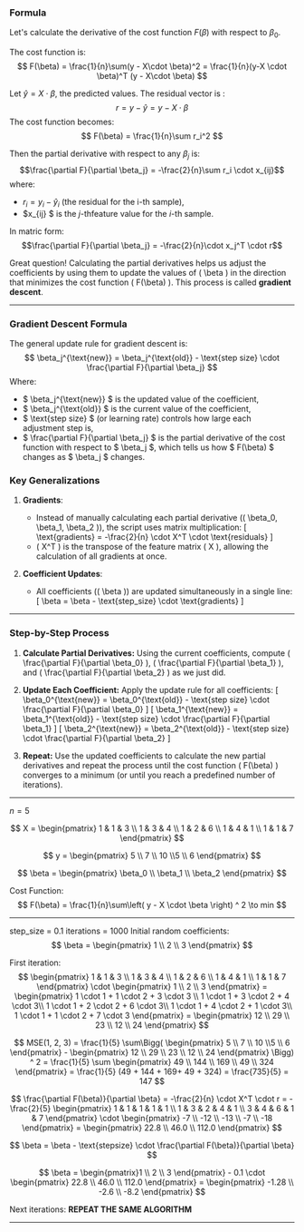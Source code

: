 ### Formula
Let's calculate the derivative of the cost function $F(\beta)$ with respect to $\beta_0$.

The cost function is:
$$
F(\beta) = \frac{1}{n}\sum(y - X\cdot \beta)^2 = \frac{1}{n}(y-X \cdot \beta)^T (y - X\cdot \beta)
$$

Let $\hat{y} = X \cdot \beta$, the predicted values.
The residual vector is :
$$r = y - \hat{y} = y - X\cdot \beta$$
The cost function becomes:
$$ F(\beta) = \frac{1}{n}\sum r_i^2 $$

Then the partial derivative with respect to any $\beta_j$ is:
$$\frac{\partial F}{\partial \beta_j} = -\frac{2}{n}\sum r_i \cdot x_{ij}$$
where:
- $r_i = y_i - \hat{y}_i$ (the residual for the i-th sample),
- $x_{ij} $ is the $j$-thfeature value for the $i$-th sample.

In matric form:
$$\frac{\partial F}{\partial \beta_j} = -\frac{2}{n}\cdot x_j^T \cdot r$$

Great question! Calculating the partial derivatives helps us adjust the coefficients by using them to update the values of \( \beta \) in the direction that minimizes the cost function \( F(\beta) \). This process is called **gradient descent**.

---

### Gradient Descent Formula
The general update rule for gradient descent is:
$$
\beta_j^{\text{new}} = \beta_j^{\text{old}} - \text{step size} \cdot \frac{\partial F}{\partial \beta_j}
$$
Where:
- $ \beta_j^{\text{new}} $ is the updated value of the coefficient,
- $ \beta_j^{\text{old}} $ is the current value of the coefficient,
- $ \text{step size} $ (or learning rate) controls how large each adjustment step is,
- $ \frac{\partial F}{\partial \beta_j} $ is the partial derivative of the cost function with respect to $ \beta_j $, which tells us how $ F(\beta) $ changes as $ \beta_j $ changes.

### Key Generalizations
1. **Gradients**:
   - Instead of manually calculating each partial derivative (\( \beta_0, \beta_1, \beta_2 \)), the script uses matrix multiplication:
     \[
     \text{gradients} = -\frac{2}{n} \cdot X^T \cdot \text{residuals}
     \]
   - \( X^T \) is the transpose of the feature matrix \( X \), allowing the calculation of all gradients at once.

2. **Coefficient Updates**:
   - All coefficients (\( \beta \)) are updated simultaneously in a single line:
     \[
     \beta = \beta - \text{step\_size} \cdot \text{gradients}
     \]


---

### Step-by-Step Process
1. **Calculate Partial Derivatives:** Using the current coefficients, compute \( \frac{\partial F}{\partial \beta_0} \), \( \frac{\partial F}{\partial \beta_1} \), and \( \frac{\partial F}{\partial \beta_2} \) as we just did.

2. **Update Each Coefficient:** Apply the update rule for all coefficients:
   \[
   \beta_0^{\text{new}} = \beta_0^{\text{old}} - \text{step size} \cdot \frac{\partial F}{\partial \beta_0}
   \]
   \[
   \beta_1^{\text{new}} = \beta_1^{\text{old}} - \text{step size} \cdot \frac{\partial F}{\partial \beta_1}
   \]
   \[
   \beta_2^{\text{new}} = \beta_2^{\text{old}} - \text{step size} \cdot \frac{\partial F}{\partial \beta_2}
   \]

3. **Repeat:** Use the updated coefficients to calculate the new partial derivatives and repeat the process until the cost function \( F(\beta) \) converges to a minimum (or until you reach a predefined number of iterations).


---


$n = 5$

$$
X = \begin{pmatrix} 1 & 1 & 3 \\
                    1 & 3 & 4 \\
                    1 & 2 & 6 \\
                    1 & 4 & 1 \\
                    1 & 1 & 7
 \end{pmatrix}
$$

$$
y = \begin{pmatrix} 5 \\ 7 \\ 10 \\5 \\ 6 \end{pmatrix}
$$

$$
\beta = \begin{pmatrix} \beta_0 \\ \beta_1 \\ \beta_2 \end{pmatrix} 
$$

Cost Function:
$$
F(\beta) = \frac{1}{n}\sum\left( y - X \cdot \beta \right) ^ 2 \to min
$$

---

step_size = 0.1
iterations = 1000
Initial random coefficients:
$$
\beta = \begin{pmatrix} 1 \\ 2 \\ 3 \end{pmatrix}
$$

First iteration:
$$
\begin{pmatrix} 1 & 1 & 3 \\
                    1 & 3 & 4 \\
                    1 & 2 & 6 \\
                    1 & 4 & 1 \\
                    1 & 1 & 7
 \end{pmatrix} \cdot 
 \begin{pmatrix} 1 \\ 2 \\ 3 \end{pmatrix} = 
 \begin{pmatrix} 
    1 \cdot 1 + 1 \cdot 2 + 3 \cdot 3 \\
    1 \cdot 1 + 3 \cdot 2 + 4 \cdot 3\\
    1 \cdot 1 + 2 \cdot 2 + 6 \cdot 3\\
    1 \cdot 1 + 4 \cdot 2 + 1 \cdot 3\\
    1 \cdot 1 + 1 \cdot 2 + 7 \cdot 3
 \end{pmatrix} =
 \begin{pmatrix} 12 \\ 29 \\ 23 \\ 12 \\ 24 \end{pmatrix}
$$

$$
MSE(1, 2, 3) = 
\frac{1}{5} \sum\Bigg( \begin{pmatrix} 5 \\ 7 \\ 10 \\5 \\ 6 \end{pmatrix} - \begin{pmatrix} 12 \\ 29 \\ 23 \\ 12 \\ 24 \end{pmatrix} \Bigg) ^ 2 =
\frac{1}{5} \sum \begin{pmatrix} 49 \\ 144 \\ 169 \\ 49 \\ 324 \end{pmatrix} = \frac{1}{5} (49 + 144 + 169+ 49 + 324) = \frac{735}{5} = 147
$$

$$
\frac{\partial F(\beta)}{\partial \beta} = -\frac{2}{n} \cdot X^T \cdot r = 
-\frac{2}{5} \begin{pmatrix}
    1 & 1 & 1 & 1 & 1 \\
    1 & 3 & 2 & 4 & 1 \\
    3 & 4 & 6 & 1 & 7
\end{pmatrix} \cdot \begin{pmatrix} -7 \\ -12 \\ -13 \\ -7 \\ -18 \end{pmatrix} = \begin{pmatrix} 22.8 \\ 46.0 \\ 112.0 \end{pmatrix}
$$

$$
\beta = \beta - \text{stepsize} \cdot \frac{\partial F(\beta)}{\partial \beta}
$$

$$
\beta = \begin{pmatrix}1 \\ 2 \\ 3 \end{pmatrix} - 0.1 \cdot \begin{pmatrix} 22.8 \\ 46.0 \\ 112.0 \end{pmatrix} = \begin{pmatrix} -1.28 \\ -2.6 \\ -8.2 \end{pmatrix}
$$

Next iterations:
**REPEAT THE SAME ALGORITHM**

---
